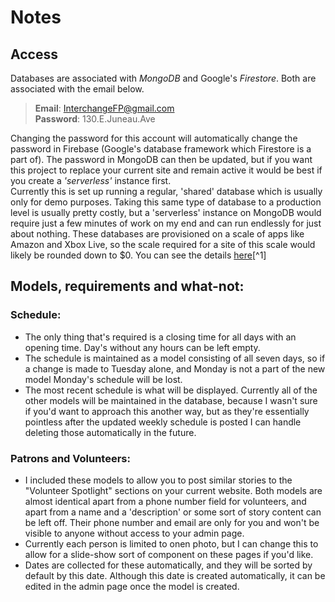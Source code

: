 # Notes

## Access
Databases are associated with _MongoDB_ and Google's _Firestore_. Both are associated with the email below.

> **Email**: InterchangeFP@gmail.com  
> **Password**: 130.E.Juneau.Ave

Changing the password for this account will automatically change the password in Firebase (Google's database framework which Firestore is a part of). The password in MongoDB can then be updated, but if you want this project to replace your current site and remain active it would be best if you create a _'serverless'_ instance first.  
Currently this is set up running a regular, 'shared' database which is usually only for demo purposes. Taking this same type of database to a production level is usually pretty costly, but a 'serverless' instance on MongoDB would require just a few minutes of work on my end and can run endlessly for just about nothing. These databases are provisioned on a scale of apps like Amazon and Xbox Live, so the scale required for a site of this scale would likely be rounded down to $0. You can see the details [here](https://www.mongodb.com/pricing)[^1]

## Models, requirements and what-not:

### Schedule:
- The only thing that's required is a closing time for all days with an opening time. Day's without any hours can be left empty.
- The schedule is maintained as a model consisting of all seven days, so if a change is made to Tuesday alone, and Monday is not a part of the new model Monday's schedule will be lost. 
- The most recent schedule is what will be displayed. Currently all of the other models will be maintained in the database, because I wasn't sure if you'd want to approach this another way, but as they're essentially pointless after the updated weekly schedule is posted I can handle deleting those automatically in the future.

### Patrons and Volunteers:
- I included these models to allow you to post similar stories to the "Volunteer Spotlight" sections on your current website. Both models are almost identical apart from a phone number field for volunteers, and apart from a name and a 'description' or some sort of story content can be left off. Their phone number and email are only for you and won't be visible to anyone without access to your admin page.
- Currently each person is limited to onen photo, but I can change this to allow for a slide-show sort of component on these pages if you'd like.
- Dates are collected for these automatically, and they will be sorted by default by this date. Although this date is created automatically, it can be edited in the admin page once the model is created.
 
[1]: https://www.mongodb.com/pricing
